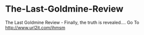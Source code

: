 The-Last-Goldmine-Review
========================

 The Last Goldmine Review - Finally, the truth is revealed.... Go To http://www.url2it.com/ihmsm
